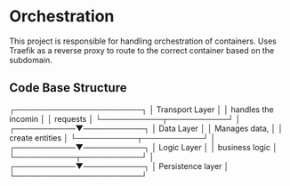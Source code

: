 # Orchestration

This project is responsible for handling orchestration of containers. Uses Traefik as a reverse proxy to route to the correct container based on the subdomain.


## Code Base Structure


  ┌───────────────────────┐
  │     Transport Layer   │
  │ handles the incomin   │
  │   requests            │
  └───────────┬───────────┘
              │
  ┌───────────▼───────────┐
  │   Data Layer          │
  │ Manages data,         │
  │ create entities       │
  └───────────┬───────────┘
              │
  ┌───────────▼───────────┐
  │  Logic Layer          │
  │   business logic      │
  └───────────┬───────────┘
              │
  ┌───────────▼───────────┐
  │ Persistence layer     │
  └───────────────────────┘

